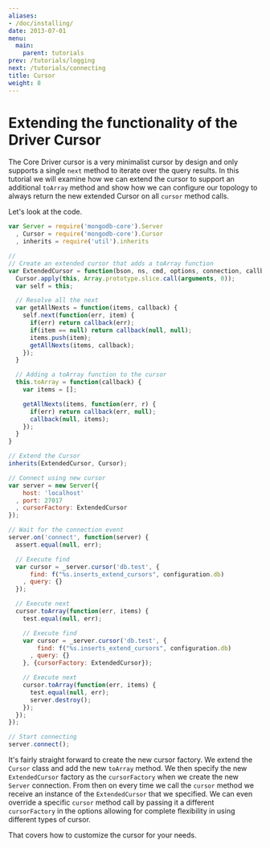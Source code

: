 ```yaml
---
aliases:
- /doc/installing/
date: 2013-07-01
menu:
  main:
    parent: tutorials
prev: /tutorials/logging
next: /tutorials/connecting
title: Cursor
weight: 8
---
```

# Extending the functionality of the Driver Cursor

The Core Driver cursor is a very minimalist cursor by design and only supports a single `next` method to iterate over the query results. In this tutorial we will examine how we can extend the cursor to support an additional `toArray` method and show how we can configure our topology to always return the new extended Cursor on all `cursor` method calls.

Let's look at the code.

```js
var Server = require('mongodb-core').Server
  , Cursor = require('mongodb-core').Cursor
  , inherits = require('util').inherits

//
// Create an extended cursor that adds a toArray function
var ExtendedCursor = function(bson, ns, cmd, options, connection, callbacks, options) {
  Cursor.apply(this, Array.prototype.slice.call(arguments, 0));
  var self = this;

  // Resolve all the next
  var getAllNexts = function(items, callback) {
    self.next(function(err, item) {
      if(err) return callback(err);
      if(item == null) return callback(null, null);
      items.push(item);
      getAllNexts(items, callback);
    });
  }

  // Adding a toArray function to the cursor
  this.toArray = function(callback) {
    var items = [];

    getAllNexts(items, function(err, r) {
      if(err) return callback(err, null);          
      callback(null, items);
    });
  }
}

// Extend the Cursor
inherits(ExtendedCursor, Cursor);

// Connect using new cursor
var server = new Server({
    host: 'localhost'
  , port: 27017
  , cursorFactory: ExtendedCursor
});

// Wait for the connection event
server.on('connect', function(server) {
  assert.equal(null, err);

  // Execute find
  var cursor = _server.cursor('db.test', {
      find: f("%s.inserts_extend_cursors", configuration.db)
    , query: {}
  });

  // Execute next
  cursor.toArray(function(err, items) {
    test.equal(null, err);

    // Execute find
    var cursor = _server.cursor('db.test', {
        find: f("%s.inserts_extend_cursors", configuration.db)
      , query: {}
    }, {cursorFactory: ExtendedCursor});

    // Execute next
    cursor.toArray(function(err, items) {
      test.equal(null, err);
      server.destroy();
    });
  });
});

// Start connecting
server.connect();
```

It's fairly straight forward to create the new cursor factory. We extend the `Cursor` class and add the new `toArray` method. We then specify the new `ExtendedCursor` factory as the `cursorFactory` when we create the new `Server` connection. From then on every time we call the `cursor` method we receive an instance of the `ExtendedCursor` that we specified. We can even override a specific `cursor` method call by passing it a different `cursorFactory` in the options allowing for complete flexibility in using different types of cursor.

That covers how to customize the cursor for your needs.
